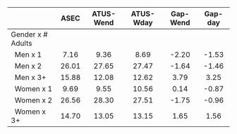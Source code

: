 
|                      |         ASEC |    ATUS-Wend |    ATUS-Wday |     Gap-Wend |      Gap-day |
| -------------------- | :----------: | :----------: | :----------: | :----------: | :----------: |
| Gender x # Adults    |              |              |              |              |              |
| &nbsp;&nbsp;Men x 1  |         7.16 |         9.36 |         8.69 |        -2.20 |        -1.53 |
| &nbsp;&nbsp;Men x 2  |        26.01 |        27.65 |        27.47 |        -1.64 |        -1.46 |
| &nbsp;&nbsp;Men x 3+ |        15.88 |        12.08 |        12.62 |         3.79 |         3.25 |
| &nbsp;&nbsp;Women x 1 |         9.69 |         9.55 |        10.56 |         0.14 |        -0.87 |
| &nbsp;&nbsp;Women x 2 |        26.56 |        28.30 |        27.51 |        -1.75 |        -0.96 |
| &nbsp;&nbsp;Women x 3+ |        14.70 |        13.05 |        13.15 |         1.65 |         1.56 |

